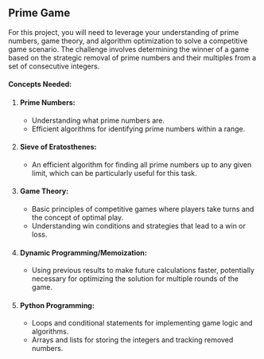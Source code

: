 ## Prime Game

<p>For this project, you will need to leverage your understanding of prime numbers, game theory, and algorithm optimization to solve a competitive game scenario. The challenge involves determining the winner of a game based on the strategic removal of prime numbers and their multiples from a set of consecutive integers.</p>

#### Concepts Needed:
<ol>
<li>

#### Prime Numbers:
<ul><li>
Understanding what prime numbers are.</li>
<li>Efficient algorithms for identifying prime numbers within a range.</li></ul></li>
<li>

#### Sieve of Eratosthenes:
<ul><li>
An efficient algorithm for finding all prime numbers up to any given limit, which can be particularly useful for this task.</li></ul></li>
<li>

#### Game Theory:
<ul><li>
Basic principles of competitive games where players take turns and the concept of optimal play.</li><li>
Understanding win conditions and strategies that lead to a win or loss.</li></ul></li>
<li>

#### Dynamic Programming/Memoization:
<ul><li>
Using previous results to make future calculations faster, potentially necessary for optimizing the solution for multiple rounds of the game.</li></ul></li>
<li>

#### Python Programming:
<ul><li>
Loops and conditional statements for implementing game logic and algorithms.</li><li>
Arrays and lists for storing the integers and tracking removed numbers.</li></ul></li>
</ol>